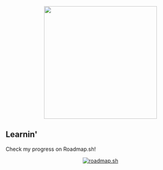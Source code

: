 <div id="header" align="center">
  <img src="https://media.giphy.com/media/v1.Y2lkPTc5MGI3NjExbzJhNzNrMWgycTZoajA2OXI3dWNuazRkNjI0dTlzNzcwM3N0MTU3MyZlcD12MV9naWZzX3NlYXJjaCZjdD1n/DEZA7FlHbMesUF1jm9/giphy.gif" width="300"/>
</div>

## Learnin'
Check my progress on Roadmap.sh!
<div id="roadmap" align="center">
  <a href="https://roadmap.sh"><img src="https://roadmap.sh/card/wide/674764b150394310750f84d6?variant=dark" alt="roadmap.sh"/></a>
</div>

